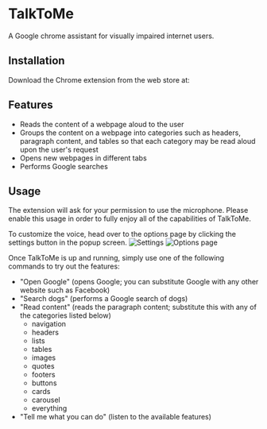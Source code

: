 # TalkToMe  
A Google chrome assistant for visually impaired internet users.

## Installation
Download the Chrome extension from the web store at:

## Features
- Reads the content of a webpage aloud to the user
- Groups the content on a webpage into categories such as headers, paragraph content, and tables so that each category may be read aloud upon the user's request
- Opens new webpages in different tabs
- Performs Google searches

## Usage
The extension will ask for your permission to use the microphone. Please enable this usage in order to fully enjoy all of the capabilities of TalkToMe.

To customize the voice, head over to the options page by clicking the settings button in the popup screen.
![Settings](https://c2.staticflickr.com/2/1868/44354192282_9f8de382fb_o.png "Logo Title Text 1")
![Options page](https://c2.staticflickr.com/2/1892/43686633304_d0c7566488_b.jpg "Logo Title Text 1")

Once TalkToMe is up and running, simply use one of the following commands to try out the features:
- "Open Google" (opens Google; you can substitute Google with any other website such as Facebook)
- "Search dogs" (performs a Google search of dogs)
- "Read content" (reads the paragraph content; substitute this with any of the categories listed below)
  - navigation
  - headers
  - lists
  - tables
  - images
  - quotes
  - footers
  - buttons
  - cards
  - carousel
  - everything
- "Tell me what you can do" (listen to the available features)
